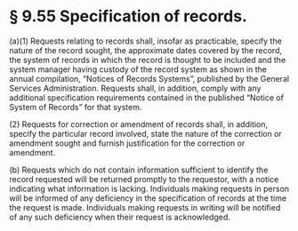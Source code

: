 # § 9.55   Specification of records.

(a)(1) Requests relating to records shall, insofar as practicable, specify the nature of the record sought, the approximate dates covered by the record, the system of records in which the record is thought to be included and the system manager having custody of the record system as shown in the annual compilation, “Notices of Records Systems”, published by the General Services Administration. Requests shall, in addition, comply with any additional specification requirements contained in the published “Notice of System of Records” for that system.


(2) Requests for correction or amendment of records shall, in addition, specify the particular record involved, state the nature of the correction or amendment sought and furnish justification for the correction or amendment.


(b) Requests which do not contain information sufficient to identify the record requested will be returned promptly to the requestor, with a notice indicating what information is lacking. Individuals making requests in person will be informed of any deficiency in the specification of records at the time the request is made. Individuals making requests in writing will be notified of any such deficiency when their request is acknowledged.




